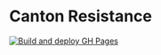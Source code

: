 # Canton Resistance

[![Build and deploy GH Pages](https://github.com/axionl/cantonres.github.io/actions/workflows/gh_pages.yml/badge.svg)](https://github.com/axionl/cantonres.github.io/actions/workflows/gh_pages.yml)